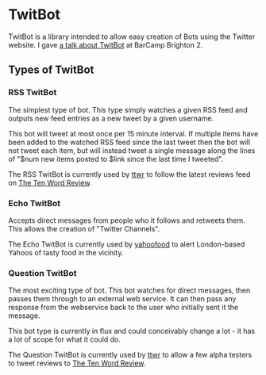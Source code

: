 # TwitBot

TwitBot is a library intended to allow easy creation of Bots using the Twitter website.  I gave [a talk about TwitBot][1] at BarCamp Brighton 2.

## Types of TwitBot

### RSS TwitBot

The simplest type of bot.  This type simply watches a given RSS feed and outputs new feed entries as a new tweet by a given username.

This bot will tweet at most once per 15 minute interval.  If multiple items have been added to the watched RSS feed since the last tweet then the bot will not tweet each item, but will instead tweet a single message along the lines of "$num new items posted to $link since the last time I tweeted".

The RSS TwitBot is currently used by [ttwr][2] to follow the latest reviews feed on [The Ten Word Review][3].

### Echo TwitBot

Accepts direct messages from people who it follows and retweets them.  This allows the creation of "Twitter Channels".

The Echo TwitBot is currently used by [yahoofood][4] to alert London-based Yahoos of tasty food in the vicinity.

### Question TwitBot

The most exciting type of bot.  This bot watches for direct messages, then passes them through to an external web service.  It can then pass any response from the webservice back to the user who initially sent it the message.

This bot type is currently in flux and could conceivably change a lot - it has a lot of scope for what it could do.

The Question TwitBot is currently used by [ttwr][2] to allow a few alpha testers to tweet reviews to [The Ten Word Review][3].


[1]: http://www.slideshare.net/neilcrosby/twitter-bots
[2]: http://twitter.com/ttwr
[3]: http://thetenwordreview.com
[4]: http://twitter.com/yahoofood
